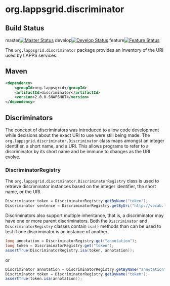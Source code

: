 org.lappsgrid.discriminator
===========================

## Build Status

master[![Master Status](https://travis-ci.org/lapps/org.lappsgrid.discriminator.svg?branch=master)](https://travis-ci.org/lapps/org.lappsgrid.discriminator)
develop[![Develop Status](https://travis-ci.org/lapps/org.lappsgrid.discriminator.svg?branch=develop)](https://travis-ci.org/lapps/org.lappsgrid.discriminator)
feature[![Feature Status](https://travis-ci.org/lapps/org.lappsgrid.discriminator.svg?branch=feature%2Fv2.0.0)](https://travis-ci.org/lapps/org.lappsgrid.discriminator)

The `org.lappsgrid.discriminator` package provides an inventory of the URI used by
LAPPS services.

## Maven
```xml
<dependency>
	<groupId>org.lappsgrid</groupId>
	<artifactId>discriminator</artifactId>
	<version>2.0.0-SNAPSHOT</version>
</dependency>
```

## Discriminators

The concept of discriminators was introduced to allow code development while decisions
about the exact URI to use were still being made.  The `org.lappsgrid.discriminator.Discriminator`
class maps amongst an integer identifier, a short name, and a URI.  This allows programs
to refer to a discriminator by its short name and be immune to changes as the URI evolve.

### DiscriminatorRegistry

The `org.lappsgrid.discriminator.DiscriminatorRegistry` class is used to retrieve
discriminator instances based on the integer identifier, the short name, or the URI.

```java
Discriminator token = DiscriminatorRegistry.getByName("token");
Discriminator sentence = DiscriminatorRegistry.getByUri("http://vocab.lappsgrid.org/Sentence");
```

Discriminators also support multiple inheritance, that is, a discriminator may have one 
or more parent discriminators.  Both the `Discriminator` and `DiscriminatorRegistry` 
classes contain `isa()` methods than can be used to test if one discriminator is an
instance of another.

```java
long annotation = DiscriminatorRegistry.get("annotation");
long token = DiscriminatorRegistry.get("token");
assertTrue(DiscriminatorRegistry.isa(token, annotation));
```
or
```java
Discriminator annotation = DiscriminatorRegistry.getByName("annotation");
Discriminator token = DiscriminatorRegistry.getByName("token");
assertTrue(token.isa(annotation));
```
